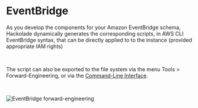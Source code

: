 # EventBridge

As you develop the components for your Amazon EventBridge schema, Hackolade dynamically generates the corresponding scripts, in AWS CLI EventBridge syntax, that can be directly applied to to the instance (provided appropriate IAM rights)

&nbsp;

The script can also be exported to the file system via the menu Tools \> Forward-Engineering, or via the [Command-Line Interface](<CommandLineInterface.md>).

&nbsp;

![EventBridge forward-engineering](<lib/EventBridge forward-engineering.png>)
